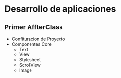 # Desarrollo de aplicaciones
## Primer AffterClass

- Confituracion de Proyecto
- Componentes Core
    - Text
    - View
    - Stylesheet
    - ScrollView
    - Image
